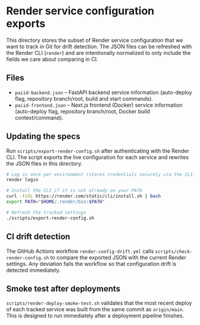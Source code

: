 # Render service configuration exports

This directory stores the subset of Render service configuration that we want to track in Git for drift detection. The JSON files can be refreshed with the Render CLI (`render`) and are intentionally normalized to only include the fields we care about comparing in CI.

## Files

- `paiid-backend.json` – FastAPI backend service information (auto-deploy flag, repository branch/root, build and start commands).
- `paiid-frontend.json` – Next.js frontend (Docker) service information (auto-deploy flag, repository branch/root, Docker build context/command).

## Updating the specs

Run `scripts/export-render-config.sh` after authenticating with the Render CLI. The script exports the live configuration for each service and rewrites the JSON files in this directory.

```bash
# Log in once per environment (stores credentials securely via the CLI)
render login

# Install the CLI if it is not already on your PATH
curl -fsSL https://render.com/static/cli/install.sh | bash
export PATH="$HOME/.render/bin:$PATH"

# Refresh the tracked settings
./scripts/export-render-config.sh
```

## CI drift detection

The GitHub Actions workflow `render-config-drift.yml` calls `scripts/check-render-config.sh` to compare the exported JSON with the current Render settings. Any deviation fails the workflow so that configuration drift is detected immediately.

## Smoke test after deployments

`scripts/render-deploy-smoke-test.sh` validates that the most recent deploy of each tracked service was built from the same commit as `origin/main`. This is designed to run immediately after a deployment pipeline finishes.

